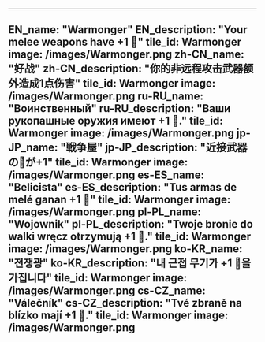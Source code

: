 ---

EN_name: "Warmonger"
EN_description: "Your melee weapons have +1 🔸"
tile_id: Warmonger
image: /images/Warmonger.png
zh-CN_name: "好战"
zh-CN_description: "你的非远程攻击武器额外造成1点伤害"
tile_id: Warmonger
image: /images/Warmonger.png
ru-RU_name: "Воинственный"
ru-RU_description: "Ваши рукопашные оружия имеют +1 🔸."
tile_id: Warmonger
image: /images/Warmonger.png
jp-JP_name: "戦争屋"
jp-JP_description: "近接武器の🔸が+1"
tile_id: Warmonger
image: /images/Warmonger.png
es-ES_name: "Belicista"
es-ES_description: "Tus armas de melé ganan +1 🔸"
tile_id: Warmonger
image: /images/Warmonger.png
pl-PL_name: "Wojownik"
pl-PL_description: "Twoje bronie do walki wręcz otrzymują +1 🔸."
tile_id: Warmonger
image: /images/Warmonger.png
ko-KR_name: "전쟁광"
ko-KR_description: "내 근접 무기가 +1 🔸을 가집니다"
tile_id: Warmonger
image: /images/Warmonger.png
cs-CZ_name: "Válečník"
cs-CZ_description: "Tvé zbraně na blízko mají +1 🔸."
tile_id: Warmonger
image: /images/Warmonger.png
---